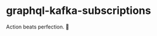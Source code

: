 # graphql-kafka-subscriptions

<!-- INSPIRATIONAL_QUOTE_START -->
Action beats perfection.
🐶
<!-- INSPIRATIONAL_QUOTE_END -->
